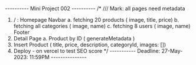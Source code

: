 ---------- Mini Project 002 ----------
/*
/// Mark: all pages need metadata 
1. / : Homepage
 Navbar
 a. fetching 20 products ( image, title, price)
 b. fetching all categories ( image, name)
 c. fetching 8 users ( image, name)
 Footer
2. Detail Page
 a. Product by ID ( generateMetadata )
3. Insert Product ( title, price, description, categoryId, images: [])
4. Deploy - on vercel to test SEO score
*/
----------- Deadline: 27-May-2023: 11:59PM --------------- 